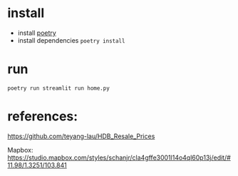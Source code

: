 # install 
- install [poetry](https://python-poetry.org/docs/)
- install dependencies `poetry install`

# run
`poetry run streamlit run home.py`

# references:
https://github.com/teyang-lau/HDB_Resale_Prices

Mapbox:
https://studio.mapbox.com/styles/schanjr/cla4gffe3001l14o4ql60p13j/edit/#11.98/1.3251/103.841